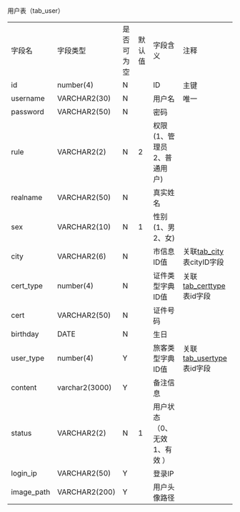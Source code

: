 <table algin = "left">
    <tr algin = "left">用户表（tab_user） </tr>					
    <tr>
          <td>字段名</td><td>字段类型</td><td>是否可为空</td><td>默认值</td><td>字段含义</td><td>注释</td>
    </tr>
    <tr>
          <td>id</td><td>number(4)</td><td>N</td><td></td><td>ID</td><td>主键</td>
    </tr>
    <tr>
          <td>username</td><td>VARCHAR2(30)</td><td>N</td><td></td><td>用户名</td><td>唯一</td>
    </tr>
    <tr>
          <td>password</td><td>VARCHAR2(50)</td><td>N</td><td></td><td>密码</td><td></td>	
    </tr>
    <tr>
          <td>rule</td><td>VARCHAR2(2)</td><td>N</td><td>2</td><td>权限(1、管理员 2、普通用户)</td><td></td>	
    </tr>
    <tr>
          <td>realname</td><td>VARCHAR2(50)</td><td>N</td><td></td><td>真实姓名</td><td></td>	
    </tr>
    <tr>
          <td>sex</td><td>VARCHAR2(10)</td><td>N</td><td>1</td><td>性别(1、男 2、女)</td><td></td>	
    </tr>
    <tr>
         <td>city</td><td>VARCHAR2(6)</td><td>N</td><td></td><td>市信息ID值</td><td>关联<a href="https://github.com/Rain120/webServinces/blob/master/com/SQL/tab_city.md" target="_blank">tab_city</a>表cityID字段</td>
    </tr>
    <tr>
         <td>cert_type</td><td>number(4)</td><td>N</td><td></td><td>证件类型字典ID值</td><td>关联<a href="https://github.com/Rain120/webServinces/blob/master/com/SQL/tab_certtype.md" target="_blank">tab_certtype</a>表id字段</td>
    </tr>
    <tr>
         <td>cert</td><td>VARCHAR2(50)</td><td>N</td><td></td><td>证件号码</td><td></td>	
    </tr>
    <tr>
        <td>birthday</td><td>DATE</td><td>N</td><td></td><td>生日</td><td></td>	
    </tr>
    <tr>
        <td>user_type</td><td>number(4)</td><td>Y</td><td></td><td>旅客类型字典ID值</td><td>关联<a href="https://github.com/Rain120/webServinces/blob/master/com/SQL/tab_usertype.md" target="_blank">tab_usertype</a>表id字段</td>
    </tr>
    <tr>
        <td>content</td><td>varchar2(3000)</td><td>Y</td><td></td><td>备注信息</td><td></td>
    </tr>
    <tr>
        <td>status</td><td>VARCHAR2(2)</td><td>N</td><td>1</td><td>用户状态（0、无效  1、有效 ）</td><td></td>	
    </tr>
    <tr>
        <td>login_ip</td><td>VARCHAR2(50)</td><td>Y</td><td></td><td>登录IP</td><td></td>	
    </tr>
    <tr>
        <td>image_path</td><td>VARCHAR2(200)</td><td>Y</td><td></td><td>用户头像路径</td><td></td>	
    </tr>
    <tr>
</table>
